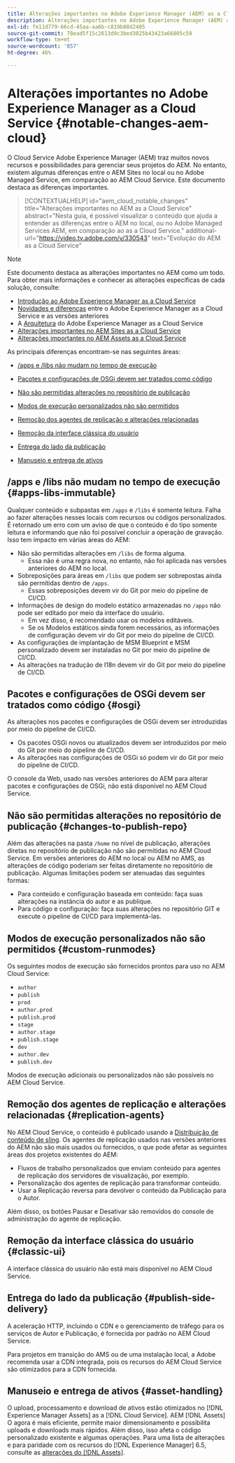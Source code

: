 ```yaml
---
title: Alterações importantes no Adobe Experience Manager (AEM) as a Cloud Service
description: Alterações importantes no Adobe Experience Manager (AEM) as a Cloud Service.
exl-id: fe11d779-66cd-45aa-aa6b-c819b88d2405
source-git-commit: 78ead5f15c2613d9c3bed3025b43423a66805c59
workflow-type: tm+mt
source-wordcount: '857'
ht-degree: 46%

---
```


# Alterações importantes no Adobe Experience Manager as a Cloud Service {#notable-changes-aem-cloud}

O Cloud Service Adobe Experience Manager (AEM) traz muitos novos recursos e possibilidades para gerenciar seus projetos do AEM. No entanto, existem algumas diferenças entre o AEM Sites no local ou no Adobe Managed Service, em comparação ao AEM Cloud Service. Este documento destaca as diferenças importantes.

>[!CONTEXTUALHELP]
>id="aem_cloud_notable_changes"
>title="Alterações importantes no AEM as a Cloud Service"
>abstract="Nesta guia, é possível visualizar o conteúdo que ajuda a entender as diferenças entre o AEM no local, ou no Adobe Managed Services AEM, em comparação ao as a Cloud Service."
>additional-url="https://video.tv.adobe.com/v/330543" text="Evolução do AEM as a Cloud Service"


>[!NOTE]
>Este documento destaca as alterações importantes no AEM como um todo. Para obter mais informações e conhecer as alterações específicas de cada solução, consulte:
>
>* [Introdução ao Adobe Experience Manager as a Cloud Service](/help/overview/introduction.md)
>* [Novidades e diferenças](/help/overview/what-is-new-and-different.md) entre o Adobe Experience Manager as a Cloud Service e as versões anteriores
>* A [Arquitetura](/help/overview/architecture.md) do Adobe Experience Manager as a Cloud Service
>* [Alterações importantes no AEM Sites as a Cloud Service](/help/sites-cloud/sites-cloud-changes.md)
>* [Alterações importantes no AEM Assets as a Cloud Service](/help/assets/assets-cloud-changes.md)

As principais diferenças encontram-se nas seguintes áreas:

* [/apps e /libs não mudam no tempo de execução](#apps-libs-immutable)

* [Pacotes e configurações de OSGi devem ser tratados como código](#osgi)

* [Não são permitidas alterações no repositório de publicação](#changes-to-publish-repo)

* [Modos de execução personalizados não são permitidos](#custom-runmodes)

* [Remoção dos agentes de replicação e alterações relacionadas](#replication-agents)

* [Remoção da interface clássica do usuário ](#classic-ui)

* [Entrega do lado da publicação](#publish-side-delivery)

* [Manuseio e entrega de ativos](#asset-handling)

## /apps e /libs não mudam no tempo de execução {#apps-libs-immutable}

Qualquer conteúdo e subpastas em `/apps` e `/libs` é somente leitura. Falha ao fazer alterações nesses locais com recursos ou códigos personalizados. É retornado um erro com um aviso de que o conteúdo é do tipo somente leitura e informando que não foi possível concluir a operação de gravação. Isso tem impacto em várias áreas do AEM:

* Não são permitidas alterações em `/libs` de forma alguma.
   * Essa não é uma regra nova, no entanto, não foi aplicada nas versões anteriores do AEM no local.
* Sobreposições para áreas em `/libs` que podem ser sobrepostas ainda são permitidas dentro de `/apps`.
   * Essas sobreposições devem vir do Git por meio do pipeline de CI/CD.
* Informações de design do modelo estático armazenadas no `/apps` não pode ser editado por meio da interface do usuário.
   * Em vez disso, é recomendado usar os modelos editáveis.
   * Se os Modelos estáticos ainda forem necessários, as informações de configuração devem vir do Git por meio do pipeline de CI/CD.
* As configurações de implantação de MSM Blueprint e MSM personalizado devem ser instaladas no Git por meio do pipeline de CI/CD.
* As alterações na tradução de I18n devem vir do Git por meio do pipeline de CI/CD.

## Pacotes e configurações de OSGi devem ser tratados como código {#osgi}

As alterações nos pacotes e configurações de OSGi devem ser introduzidas por meio do pipeline de CI/CD.

* Os pacotes OSGi novos ou atualizados devem ser introduzidos por meio do Git por meio do pipeline de CI/CD.
* As alterações nas configurações de OSGi só podem vir do Git por meio do pipeline de CI/CD.

O console da Web, usado nas versões anteriores do AEM para alterar pacotes e configurações de OSGi, não está disponível no AEM Cloud Service.

## Não são permitidas alterações no repositório de publicação {#changes-to-publish-repo}

Além das alterações na pasta `/home` no nível de publicação, alterações diretas no repositório de publicação não são permitidas no AEM Cloud Service. Em versões anteriores do AEM no local ou AEM no AMS, as alterações de código poderiam ser feitas diretamente no repositório de publicação. Algumas limitações podem ser atenuadas das seguintes formas:

* Para conteúdo e configuração baseada em conteúdo: faça suas alterações na instância do autor e as publique.
* Para código e configuração: faça suas alterações no repositório GIT e execute o pipeline de CI/CD para implementá-las.

## Modos de execução personalizados não são permitidos {#custom-runmodes}

Os seguintes modos de execução são fornecidos prontos para uso no AEM Cloud Service:

* `author`
* `publish`
* `prod`
* `author.prod`
* `publish.prod`
* `stage`
* `author.stage`
* `publish.stage`
* `dev`
* `author.dev`
* `publish.dev`

Modos de execução adicionais ou personalizados não são possíveis no AEM Cloud Service.

## Remoção dos agentes de replicação e alterações relacionadas {#replication-agents}

No AEM Cloud Service, o conteúdo é publicado usando a [Distribuição de conteúdo de sling](https://sling.apache.org/documentation/bundles/content-distribution.html). Os agentes de replicação usados nas versões anteriores do AEM não são mais usados ou fornecidos, o que pode afetar as seguintes áreas dos projetos existentes do AEM:

* Fluxos de trabalho personalizados que enviam conteúdo para agentes de replicação dos servidores de visualização, por exemplo.
* Personalização dos agentes de replicação para transformar conteúdo.
* Usar a Replicação reversa para devolver o conteúdo da Publicação para o Autor.

Além disso, os botões Pausar e Desativar são removidos do console de administração do agente de replicação.

## Remoção da interface clássica do usuário {#classic-ui}

A interface clássica do usuário não está mais disponível no AEM Cloud Service.

## Entrega do lado da publicação {#publish-side-delivery}

A aceleração HTTP, incluindo o CDN e o gerenciamento de tráfego para os serviços de Autor e Publicação, é fornecida por padrão no AEM Cloud Service.

Para projetos em transição do AMS ou de uma instalação local, a Adobe recomenda usar a CDN integrada, pois os recursos do AEM Cloud Service são otimizados para a CDN fornecida.

## Manuseio e entrega de ativos {#asset-handling}

O upload, processamento e download de ativos estão otimizados no [!DNL Experience Manager Assets] as a [!DNL Cloud Service]. AEM [!DNL Assets] O agora é mais eficiente, permite maior dimensionamento e possibilita uploads e downloads mais rápidos. Além disso, isso afeta o código personalizado existente e algumas operações. Para uma lista de alterações e para paridade com os recursos do [!DNL Experience Manager] 6.5, consulte as [alterações do  [!DNL Assets]](/help/assets/assets-cloud-changes.md).
